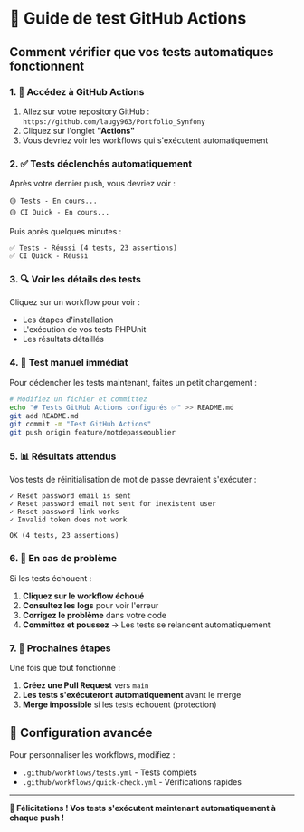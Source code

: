# 🧪 Guide de test GitHub Actions

## Comment vérifier que vos tests automatiques fonctionnent

### 1. 🔗 Accédez à GitHub Actions

1. Allez sur votre repository GitHub : `https://github.com/laugy963/Portfolio_Synfony`
2. Cliquez sur l'onglet **"Actions"**
3. Vous devriez voir les workflows qui s'exécutent automatiquement

### 2. ✅ Tests déclenchés automatiquement

Après votre dernier push, vous devriez voir :

```
🟡 Tests - En cours...
🟡 CI Quick - En cours...
```

Puis après quelques minutes :

```
✅ Tests - Réussi (4 tests, 23 assertions)
✅ CI Quick - Réussi
```

### 3. 🔍 Voir les détails des tests

Cliquez sur un workflow pour voir :
- Les étapes d'installation
- L'exécution de vos tests PHPUnit
- Les résultats détaillés

### 4. 🧪 Test manuel immédiat

Pour déclencher les tests maintenant, faites un petit changement :

```bash
# Modifiez un fichier et committez
echo "# Tests GitHub Actions configurés ✅" >> README.md
git add README.md
git commit -m "Test GitHub Actions"
git push origin feature/motdepasseoublier
```

### 5. 📊 Résultats attendus

Vos tests de réinitialisation de mot de passe devraient s'exécuter :

```
✓ Reset password email is sent
✓ Reset password email not sent for inexistent user  
✓ Reset password link works
✓ Invalid token does not work

OK (4 tests, 23 assertions)
```

### 6. 🚨 En cas de problème

Si les tests échouent :

1. **Cliquez sur le workflow échoué**
2. **Consultez les logs** pour voir l'erreur
3. **Corrigez le problème** dans votre code
4. **Committez et poussez** → Les tests se relancent automatiquement

### 7. 🎯 Prochaines étapes

Une fois que tout fonctionne :

1. **Créez une Pull Request** vers `main`
2. **Les tests s'exécuteront automatiquement** avant le merge
3. **Merge impossible** si les tests échouent (protection)

## 🔧 Configuration avancée

Pour personnaliser les workflows, modifiez :
- `.github/workflows/tests.yml` - Tests complets
- `.github/workflows/quick-check.yml` - Vérifications rapides

---

**🎉 Félicitations ! Vos tests s'exécutent maintenant automatiquement à chaque push !**
